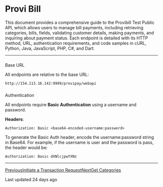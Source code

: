 # Provi Bill

This document provides a comprehensive guide to the Provibill Test Public API, which allows users to manage bill payments, including retrieving categories, bills, fields, validating customer details, making payments, and inquiring about payment status. Each endpoint is detailed with its HTTP method, URL, authentication requirements, and code samples in cURL, Python, Java, JavaScript, PHP, C#, and Dart.

* * *

### 

[](#base-url)

Base URL

All endpoints are relative to the base URL:

```
http://154.113.16.142:9999/provipay/webapi
```

### 

[](#authentication)

Authentication

All endpoints require **Basic Authentication** using a username and password.

**Headers**:

```
Authorization: Basic <base64-encoded-username:password>
```

To generate the Basic Auth header, encode the username:password string in Base64. For example, if the username is user and the password is pass, the header would be:

```
Authorization: Basic dXNlcjpwYXNz
```

* * *

[PreviousInitiate a Transaction Request](/transactions/initiate-a-transaction-request)[NextGet Categories](/provi-bill/get-categories)

Last updated 24 days ago